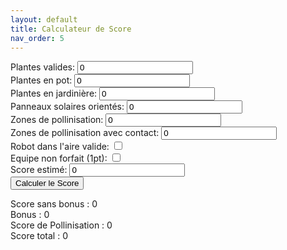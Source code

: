 ```yaml
---
layout: default
title: Calculateur de Score
nav_order: 5
---
```

<form id="formScore">
    <label>Plantes valides: <input type="number" id="plantesValides" min="0" value="0"></label><br>
    <label>Plantes en pot: <input type="number" id="plantesEnPot" min="0" value="0"></label><br>
    <label>Plantes en jardinière: <input type="number" id="plantesEnJardiniere" min="0" value="0"></label><br>
    <label>Panneaux solaires orientés: <input type="number" id="panneauxSolaires" min="0" value="0"></label><br>
    <label>Zones de pollinisation: <input type="number" id="zonesPollinisation" min="0" value="0"></label><br>
    <label>Zones de pollinisation avec contact: <input type="number" id="zonesPollinisationAvecContact" min="0" value="0"></label><br>
    <label>Robot dans l'aire valide: <input type="checkbox" id="robotDansAireValide"></label><br>
    <label>Equipe non forfait (1pt): <input type="checkbox" id="equipeNonForfait"></label><br>
    <label>Score estimé: <input type="number" id="scoreEstime" min="0" value="0"></label><br>
    <button type="button" onclick="calculerEtAfficherScore()">Calculer le Score</button>
</form>
<div id="scoreSansBonus">Score sans bonus : 0</div>
<div id="bonus">Bonus : 0</div>
<div id="scorePollinisation">Score de Pollinisation : 0</div>
<div id="scoreTotal">Score total : 0</div>


<script src="calculateur-score-2024.js"></script>